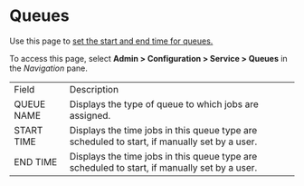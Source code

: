 # Queues

<div class="use">

Use this page to [set the start and end time for
queues.](../Use_Cases/Start%20Stop%20or%20Clear%20Queues.htm)

</div>

To access this page, select **Admin \> Configuration \> Service \>
Queues** in the *Navigation*
pane.

|            |                                                                                              |
| ---------- | -------------------------------------------------------------------------------------------- |
| Field      | Description                                                                                  |
| QUEUE NAME | Displays the type of queue to which jobs are assigned.                                       |
| START TIME | Displays the time jobs in this queue type are scheduled to start, if manually set by a user. |
| END TIME   | Displays the time jobs in this queue type are scheduled to start, if manually set by a user. |
